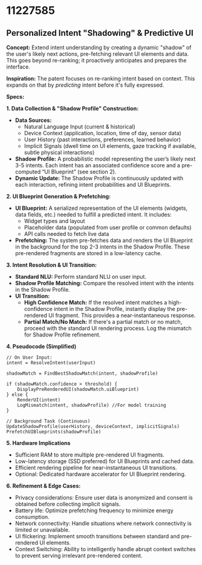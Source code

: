 # 11227585

## Personalized Intent "Shadowing" & Predictive UI

**Concept:** Extend intent understanding by creating a dynamic "shadow" of the user's likely next actions, pre-fetching relevant UI elements and data. This goes beyond re-ranking; it proactively anticipates and prepares the interface.

**Inspiration:** The patent focuses on re-ranking intent based on context. This expands on that by *predicting* intent before it's fully expressed.

**Specs:**

**1. Data Collection & "Shadow Profile" Construction:**

*   **Data Sources:**
    *   Natural Language Input (current & historical)
    *   Device Context (application, location, time of day, sensor data)
    *   User History (past interactions, preferences, learned behavior)
    *   Implicit Signals (dwell time on UI elements, gaze tracking if available, subtle physical interactions)
*   **Shadow Profile:** A probabilistic model representing the user’s likely next 3-5 intents. Each intent has an associated confidence score and a pre-computed “UI Blueprint” (see section 2).
*   **Dynamic Update:** The Shadow Profile is continuously updated with each interaction, refining intent probabilities and UI Blueprints.

**2. UI Blueprint Generation & Prefetching:**

*   **UI Blueprint:** A serialized representation of the UI elements (widgets, data fields, etc.) needed to fulfill a predicted intent. It includes:
    *   Widget types and layout
    *   Placeholder data (populated from user profile or common defaults)
    *   API calls needed to fetch live data
*   **Prefetching:** The system pre-fetches data and renders the UI Blueprint in the background for the top 2-3 intents in the Shadow Profile. These pre-rendered fragments are stored in a low-latency cache.

**3. Intent Resolution & UI Transition:**

*   **Standard NLU:** Perform standard NLU on user input.
*   **Shadow Profile Matching:** Compare the resolved intent with the intents in the Shadow Profile.
*   **UI Transition:**
    *   **High Confidence Match:** If the resolved intent matches a high-confidence intent in the Shadow Profile, instantly display the pre-rendered UI fragment. This provides a near-instantaneous response.
    *   **Partial Match/No Match:** If there's a partial match or no match, proceed with the standard UI rendering process.  Log the mismatch for Shadow Profile refinement.

**4. Pseudocode (Simplified)**

```
// On User Input:
intent = ResolveIntent(userInput)

shadowMatch = FindBestShadowMatch(intent, shadowProfile)

if (shadowMatch.confidence > threshold) {
    DisplayPreRenderedUI(shadowMatch.uiBlueprint)
} else {
    RenderUI(intent)
    LogMismatch(intent, shadowProfile) //For model training
}

// Background Task (Continuous)
UpdateShadowProfile(userHistory, deviceContext, implicitSignals)
PrefetchUIBlueprints(shadowProfile)
```

**5. Hardware Implications**

*   Sufficient RAM to store multiple pre-rendered UI fragments.
*   Low-latency storage (SSD preferred) for UI Blueprints and cached data.
*   Efficient rendering pipeline for near-instantaneous UI transitions.
*   Optional: Dedicated hardware accelerator for UI Blueprint rendering.

**6. Refinement & Edge Cases:**

*   Privacy considerations:  Ensure user data is anonymized and consent is obtained before collecting implicit signals.
*   Battery life: Optimize prefetching frequency to minimize energy consumption.
*   Network connectivity: Handle situations where network connectivity is limited or unavailable.
*   UI flickering: Implement smooth transitions between standard and pre-rendered UI elements.
*   Context Switching: Ability to intelligently handle abrupt context switches to prevent serving irrelevant pre-rendered content.